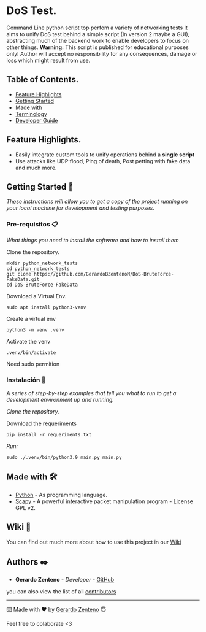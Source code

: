 # DoS Test.

Command Line python script top perfom a variety of networking tests
It aims to unify DoS test behind a simple script (In version 2 maybe a GUI), abstracting much of the backend work to enable developers to focus on other things.
**Warning:** This script is published for educational purposes only! Author will accept no responsibility for any consequences, damage or loss which might result from use.

## Table of Contents.
- [Feature Highlights](#feature-highlights)
- [Getting Started](#getting-started)
- [Made with](#made-with)
- [Terminology](#terminology)
- [Developer Guide](#developer-guide)

## Feature Highlights.
* Easily integrate custom tools to unify operations behind a **single script**
* Use attacks like UDP flood, Ping of death, Post petting with fake data and much more.

## Getting Started 🚀

_These instructions will allow you to get a copy of the project running on your local machine for development and testing purposes._

### Pre-requisitos 📋

_What things you need to install the software and how to install them_

Clone the repository.


```
mkdir python_network_tests
cd python_network_tests
git clone https://github.com/GerardoBZentenoM/DoS-BruteForce-FakeData.git
cd DoS-BruteForce-FakeData
```

Download a Virtual Env.

```
sudo apt install python3-venv
```
Create a virtual env

```
python3 -m venv .venv
```
Activate the venv

```
.venv/bin/activate
```



Need sudo permition

### Instalación 🔧

_A series of step-by-step examples that tell you what to run to get a development environment up and running._

_Clone the repository._



Download the requeriments

```
pip install -r requeriments.txt
```
_Run:_

```
sudo ./.venv/bin/python3.9 main.py main.py
```


## Made with 🛠️

* [Python](https://www.python.org/) - As programming language.
* [Scapy](https://scapy.net/) - A powerful interactive packet manipulation program - License GPL v2.


## Wiki 📖

You can find out much more about how to use this project in our [Wiki](https://github.com/tu/proyecto/wiki)

## Authors ✒️

* **Gerardo Zenteno** - *Developer* - [GitHub](https://github.com/GerardoBZentenoM)

you can also view the list of all [contributors](https://github.com/your/project/contributors)

---
⌨️ Made with ❤️ by [Gerardo Zenteno](https://www.linkedin.com/in/brallan-zenteno/) 😇

Feel free to colaborate <3
